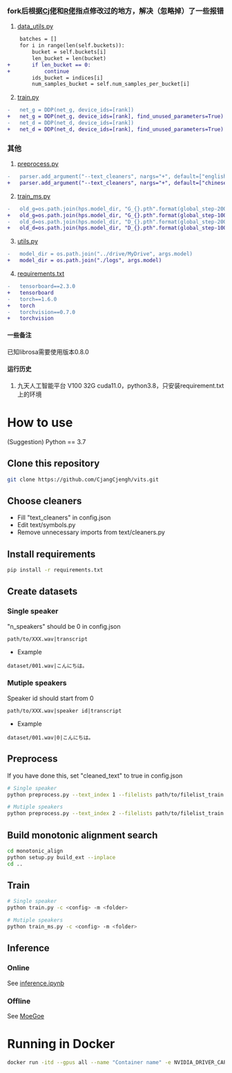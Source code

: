 ### fork后根据[Cj佬](https://github.com/CjangCjengh)和[R佬](https://github.com/innnky)指点修改过的地方，解决（忽略掉）了一些报错

1. [data_utils.py](data_utils.py)

```diff
    batches = []
    for i in range(len(self.buckets)):
        bucket = self.buckets[i]
        len_bucket = len(bucket)
+       if len_bucket == 0:
+           continue
        ids_bucket = indices[i]
        num_samples_bucket = self.num_samples_per_bucket[i]
```

2. [train.py](train.py)

```diff
-   net_g = DDP(net_g, device_ids=[rank])
+   net_g = DDP(net_g, device_ids=[rank], find_unused_parameters=True)
-   net_d = DDP(net_d, device_ids=[rank])
+   net_d = DDP(net_d, device_ids=[rank], find_unused_parameters=True)
```

### 其他

1. [preprocess.py](preprocess.py)

```diff
-   parser.add_argument("--text_cleaners", nargs="+", default=["english_cleaners2"])
+   parser.add_argument("--text_cleaners", nargs="+", default=["chinese_cleaners"])
```

2. [train_ms.py](train_ms.py)

```diff
-   old_g=os.path.join(hps.model_dir, "G_{}.pth".format(global_step-2000))
+   old_g=os.path.join(hps.model_dir, "G_{}.pth".format(global_step-10000))
-   old_d=os.path.join(hps.model_dir, "D_{}.pth".format(global_step-2000))
+   old_d=os.path.join(hps.model_dir, "D_{}.pth".format(global_step-10000))
```

3. [utils.py](utils.py)

```diff
-   model_dir = os.path.join("../drive/MyDrive", args.model)
+   model_dir = os.path.join("./logs", args.model)
```

4. [requirements.txt](requirements.txt)

```diff
-   tensorboard==2.3.0
+   tensorboard
-   torch==1.6.0
+   torch
-   torchvision==0.7.0
+   torchvision
```

#### 一些备注

已知librosa需要使用版本0.8.0

#### 运行历史

1. 九天人工智能平台 V100 32G cuda11.0，python3.8，只安装requirement.txt上的环境

# How to use
(Suggestion) Python == 3.7
## Clone this repository
```sh
git clone https://github.com/CjangCjengh/vits.git
```
## Choose cleaners
- Fill "text_cleaners" in config.json
- Edit text/symbols.py
- Remove unnecessary imports from text/cleaners.py
## Install requirements
```sh
pip install -r requirements.txt
```
## Create datasets
### Single speaker
"n_speakers" should be 0 in config.json
```
path/to/XXX.wav|transcript
```
- Example
```
dataset/001.wav|こんにちは。
```
### Mutiple speakers
Speaker id should start from 0 
```
path/to/XXX.wav|speaker id|transcript
```
- Example
```
dataset/001.wav|0|こんにちは。
```
## Preprocess
If you have done this, set "cleaned_text" to true in config.json
```sh
# Single speaker
python preprocess.py --text_index 1 --filelists path/to/filelist_train.txt path/to/filelist_val.txt

# Mutiple speakers
python preprocess.py --text_index 2 --filelists path/to/filelist_train.txt path/to/filelist_val.txt
```
## Build monotonic alignment search
```sh
cd monotonic_align
python setup.py build_ext --inplace
cd ..
```
## Train
```sh
# Single speaker
python train.py -c <config> -m <folder>

# Mutiple speakers
python train_ms.py -c <config> -m <folder>
```
## Inference
### Online
See [inference.ipynb](inference.ipynb)
### Offline
See [MoeGoe](https://github.com/CjangCjengh/MoeGoe)

# Running in Docker

```sh
docker run -itd --gpus all --name "Container name" -e NVIDIA_DRIVER_CAPABILITIES=compute,utility -e NVIDIA_VISIBLE_DEVICES=all "Image name"
```

